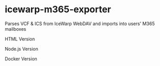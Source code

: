 # icewarp-m365-exporter
Parses VCF &amp; ICS from IceWarp WebDAV and imports into users' M365 mailboxes

HTML Version

Node.js Version

Docker Version

